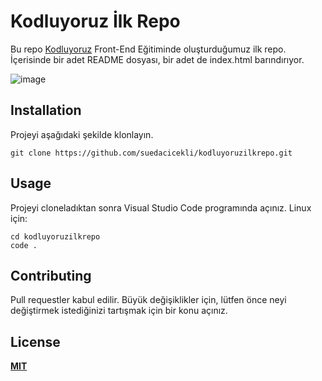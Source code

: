 # Kodluyoruz İlk Repo

Bu repo [Kodluyoruz](https://www.kodluyoruz.org) Front-End Eğitiminde oluşturduğumuz ilk repo. İçerisinde bir adet README dosyası, bir adet de index.html barındırıyor.

![image](https://user-images.githubusercontent.com/88403704/131574203-1baffc91-f6bf-4099-a6a4-8bd94a89a3a5.png)


## Installation

Projeyi aşağıdaki şekilde klonlayın.

```
git clone https://github.com/suedacicekli/kodluyoruzilkrepo.git
```



## Usage
Projeyi cloneladıktan sonra Visual Studio Code programında açınız.
Linux için:

```
cd kodluyoruzilkrepo
code .
```
## Contributing
Pull requestler kabul edilir. Büyük değişiklikler için, lütfen önce neyi değiştirmek istediğinizi tartışmak için bir konu açınız.

## License

[**MIT**](https://choosealicense.com/licenses/mit/)

